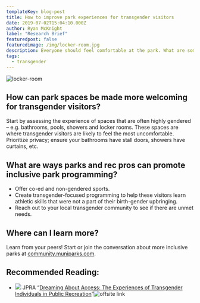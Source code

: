 ```yaml
---
templateKey: blog-post
title: How to improve park experiences for transgender visitors
date: 2019-07-02T15:04:10.000Z
author: Ryan McKnight
label: "Research Brief"
featuredpost: false
featuredimage: /img/locker-room.jpg
description: Everyone should feel comfortable at the park. What are some practical ways you can make that happen?
tags:
  - transgender
---
```


![locker-room](/img/locker-room.jpg)

## How can park spaces be made more welcoming for transgender visitors?

Start by assessing the experience of spaces that are often highly gendered – e.g. bathrooms, pools, showers and locker rooms. These spaces are where transgender visitors are likely to feel the most uncomfortable. Prioritize privacy; ensure your bathrooms have stall doors, showers have curtains, etc.

## What are ways parks and rec pros can promote inclusive park programming?

* Offer co-ed and non-gendered sports.
* Create transgender-focused programming to help these visitors learn athletic skills that were not a part of their birth-gender upbringing.
* Reach out to your local transgender community to see if there are unmet needs.

## Where can I learn more?
Learn from your peers! Start or join the conversation about more inclusive parks at <a href="https://community.muniparks.com/">community.muniparks.com</a>.

## Recommended Reading:
<ul class="sources">                            
	<li>
	    <span class="label label--soft">
        <img src="https://www.google.com/s2/favicons?domain=https://js.sagamorepub.com/jpra/"> 
    	<span>JPRA</span>   
	    </span>
	    &ldquo;<a href="https://js.sagamorepub.com/jpra/article/view/7363">Dreaming About Access: The Experiences of Transgender Individuals in Public Recreation</a>&rdquo;<img src="/img/offsite_black.png" class="off-site-link" alt="offsite link">
	</li>                     
</ul>